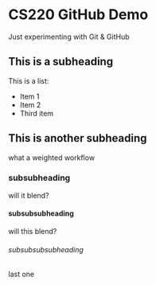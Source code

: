 # CS220 GitHub Demo

Just experimenting with Git & GitHub

## This is a subheading

This is a list:
* Item 1
* Item 2
* Third item

## This is another subheading

what a weighted workflow

### subsubheading

will it blend?

#### subsubsubheading

will this blend?

###### subsubsubsubheading

last one

